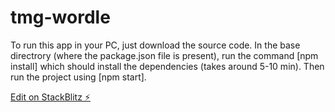 # tmg-wordle

To run this app in your PC, just download the source code.
In the base directrory (where the package.json file is present), run the command [npm install] which should install the dependencies (takes around 5-10 min).
Then run the project using [npm start].

[Edit on StackBlitz ⚡️](https://stackblitz.com/edit/tmg-wordle)
